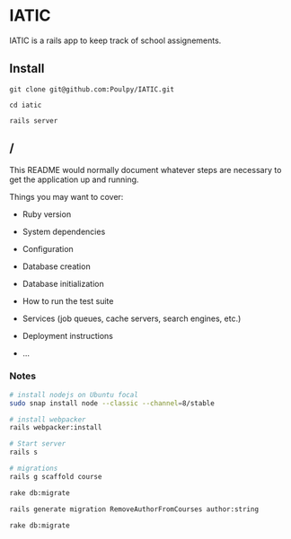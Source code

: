 # IATIC

IATIC is a rails app to keep track of school assignements.

## Install

```
git clone git@github.com:Poulpy/IATIC.git

cd iatic

rails server
```


## /

This README would normally document whatever steps are necessary to get the
application up and running.

Things you may want to cover:

* Ruby version

* System dependencies

* Configuration

* Database creation

* Database initialization

* How to run the test suite

* Services (job queues, cache servers, search engines, etc.)

* Deployment instructions

* ...


### Notes

```bash
# install nodejs on Ubuntu focal
sudo snap install node --classic --channel=8/stable

# install webpacker
rails webpacker:install

# Start server
rails s

# migrations
rails g scaffold course

rake db:migrate

rails generate migration RemoveAuthorFromCourses author:string

rake db:migrate
```
